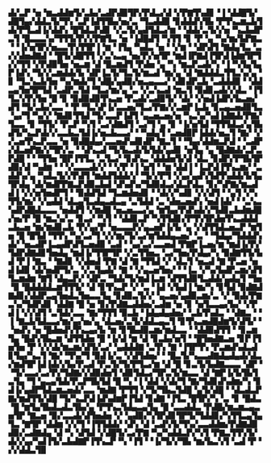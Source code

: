 ▟▞▃▛▝▅▝▆▃▟▟▆▜▞▃▙▞▃▟▛▟▉▜▛▞▛▟▃▞▟▝▞▛▇▜▚▟▊▝▐▝▟▟█▜▞▟█▜▄▞▟▟▃▜▞▜▚▝▃▛▐▟▜▜▙▞▅▞▃▝▜▃▟▟▉▝▊▟▟▟▚▜▙▝▛▜▚▃▆▃▙▜▟▞▛▜▃▟▐▞▟▟▚▝█▜▟▃▛▟▊▝▞▃▜▞▄▟▜▟▃▞▆▝▝▟▟▞▃▜▞▞▅▝▚▃▙▟▛▃▜▝█▃▃▃▚▞▜▜▜▞▛▞▞▛▇▜▃▝▅▝▐▟█▟▜▝▚▜▜▝▊▝▛▝▄▝▚▞▆▞▙▛▇▃▝▝▐▞▅▜▛▞▅▃▃▜▚▜▜▛▐▝▆▝▐▜▄▝▚▟▃▝▅▝▝▞▆▝▝▟▛▟▜▝▇▟▄▜▃▝▃▞▞▟▅▟▇▟▝▝█▜▞▟█▜▜▝▞▃▚▃▄▝▅▞▛▞▅▜▛▝▆▟▐▛▇▟▐▜▛▟▐▟▆▜▛▜▞▞▜▜▝▞▛▟▉▜▅▝▅▃▆▝▟▝█▃▆▟▜▝▛▟▅▝▄▝▚▝▆▃▛▃▟▞▚▝▐▝▚▜▄▜▄▛▐▟▚▝▜▞▞▃▆▟▟▞▙▝▟▛▐▃▜▞▜▃▜▞▆▃▟▝▆▞▄▝▟▝▇▟▟▟▃▜▜▃▚▞▄▝▊▝▜▃▚▃▙▜▅▝▚▞▆▟▞▜▝▟█▞▄▟▉▞▅▃▄▃▃▞▝▟▊▟▛▃▙▝▃▟▟▟▉▝▝▟▟▃▄▜▅▜▛▜▟▝▃▟▛▃▜▟▝▜▃▞▆▞▄▝▃▝▞▃▚▃▟▝▆▃▜▝▉▟▊▃▟▞▞▟▃▝▐▜▜▃▚▜▚▜▅▝█▝▊▝▉▟▉▟▉▜▚▃▅▝▛▃▟▞▃▟▉▜▞▝▟▞▝▞▅▟▐▟▛▞▙▃▅▞▟▜▝▜▞▃▙▞▃▃▝▝▛▝▜▃▚▛▐▞▃▃▅▞▜▃▞▛▇▞▞▃▆▛▐▃▙▝▊▃▄▃▅▟▉▜▃▝▄▞▜▝▚▞▞▝▇▟▊▜▜▟▝▜▞▃▃▛▐▟▜▝▄▃▅▃▅▞▅▝▚▃▚▞▚▟▐▟▇▟▞▛▇▞▜▃▃▝▊▝▜▜▞▝▛▃▛▝▚▜▝▃▞▟▇▟▜▝▃▞▜▝▄▝▊▝▐▞▅▜▟▝▜▜▜▟▃▞▄▜▙▟▜▞▚▃▛▟▞▞▃▃▙▃▜▟▐▞▅▃▙▃▃▞▝▝▚▟▄▜▝▃▅▟▉▛▐▟▟▞▅▃▜▝▇▞▝▞▞▃▅▜▚▃▛▃▃▝▅▝▉▟█▟▄▞▃▃▅▟▚▟▊▟▛▝▇▃▜▝▝▜▄▞▟▟▆▃▛▟▝▝▃▟▛▞▟▃▅▛▇▞▞▜▛▞▃▝▝▟▚▃▟▝▜▞▙▃▟▞▙▜▟▞▄▟▊▝▅▜▄▝▄▝█▟▇▟▞▃▛▃▛▟█▝▝▝▜▜▅▝█▛▐▜▜▃▝▃▜▃▞▝▊▟▚▃▝▟▟▟▅▜▞▟▝▟▃▝▊▟▛▞▛▜▙▜▛▟▉▞▟▝▚▟▆▝▝▝▞▃▃▃▟▞▞▝▝▞▛▝▐▝▅▜▝▝▆▝▟▟▐▝▐▃▛▟▐▜▚▃▆▞▝▃▟▟▚▞▄▝▚▟▃▜▞▞▛▟▜▝▆▟▟▜▟▟▞▞▝▜▞▞▛▜▝▞▄▞▄▟▚▜▟▜▚▟▟▞▙▜▄▜▛▟▄▝▟▞▆▟▛▛▇▃▛▟▉▃▙▟▝▟▚▟▚▞▜▟▉▟▃▞▟▃▛▟▃▝▊▞▚▛▇▞▆▃▟▟▐▝▞▞▅▜▅▟▛▜▝▝▉▟▟▜▟▝▜▃▆▟▅▟▊▝▝▟▞▞▚▟▊▝▞▞▟▜▝▝▄▜▝▞▚▜▜▞▆▞▝▞▄▟▟▝▟▃▄▜▃▟▄▃▟▃▄▝▃▜▟▟▝▃▝▟▅▃▅▟▚▝▅▟▐▟▞▝▝▃▚▃▚▟▛▟█▟▃▃▃▝▅▟▟▜▝▞▆▟█▝▅▃▅▃▃▞▄▝▆▜▄▞▛▟▚▟▞▞▜▟▊▃▙▟▆▟█▞▅▞▛▝█▝▆▃▚▞▃▝▊▃▞▝▚▜▝▝▟▟▊▃▛▝▚▜▜▟▊▞▛▜▚▜▛▟▅▜▚▃▟▟▟▃▙▃▅▝▆▞▆▟▊▃▙▝▛▞▄▞▛▝▅▃▃▃▛▞▄▃▅▛▐▞▙▝▄▝▞▟▜▜▟▃▅▃▛▝▆▜▅▝█▝█▜▟▝▜▜▚▝▚▞▃▞▜▝▞▞▆▞▜▞▃▞▆▜▟▟▄▃▅▞▝▃▝▝▜▟▄▞▜▟▟▟▚▟▞▝▅▃▟▛▐▃▄▟▛▟▜▃▅▟▉▝▃▟▝▝▄▞▃▞▃▃▅▟▝▛▇▛▐▃▅▞▆▝▆▟▐▞▛▞▜▟▛▟▇▟▊▜▅▟▄▝▆▟▐▞▜▜▛▜▛▝▞▃▜▜▅▃▝▃▞▜▅▞▛▟▄▞▚▝▉▟▇▜▜▞▙▟▝▛▐▝▇▃▝▝▇▟▊▝▞▟▅▟▝▛▇▝▟▝▇▝▜▜▟▝▞▝▟▃▜▝▅▃▟▝▇▝▛▃▅▝▅▟▐▟▉▝▟▞▅▟▛▜▞▃▝▞▃▜▄▟▞▝▇▝▝▞▄▃▅▜▅▞▝▝▐▃▝▞▚▞▙▟▛▃▆▞▟▜▜▃▆▟▆▝▇▜▝▟▄▃▛▞▝▟▛▃▝▜▟▞▜▞▆▟▐▃▆▝▟▜▜▟▉▜▃▟▟▞▄▟▄▜▝▜▅▝▉▝█▟▟▟▟▃▆▜▜▜▞▝▟▝▊▜▚▃▛▝▞▝▃▝▐▟▝▞▙▟▐▝▆▞▚▝▊▜▟▝▉▟▇▟▇▟▊▞▟▟▛▃▄▜▅▟▃▜▅▃▃▜▄▝▊▟▉▃▜▞▞▝▄▃▅▞▄▟▉▃▆▞▃▝▞▝▉▟▞▛▇▃▚▞▜▟▛▟▊▝▟▟▇▝█▝▅▝▊▞▛▟▇▃▟▟▅▞▃▟▆▝▅▝▊▝▅▜▃▃▄▞▙▞▝▞▛▟▐▝▞▞▟▜▝▃▜▟▞▃▃▝▇▞▜▜▜▝▉▃▙▝▐▟▄▟▄▟▅▞▝▃▙▜▚▟▃▝▝▟▇▃▝▝▐▝▇▃▙▜▟▃▃▞▆▞▄▞▅▞▄▝▟▃▅▞▃▜▞▟▟▃▄▃▜▝▊▜▚▃▅▟█▟▆▜▞▟▜▞▝▝▅▟▚▝▅▝█▟▅▟▚▜▚▃▄▞▙▝▆▝▊▜▙▟▉▃▆▞▆▟▃▃▝▝▟▟▉▟▜▜▝▝▊▃▆▜▄▝█▟▚▜▙▃▆▝▟▜▜▟▅▝█▝▐▞▟▝▆▝▟▝▊▃▙▞▅▜▝▝█▜▅▟▇▃▅▝▊▛▐▜▅▜▅▝▛▝▞▞▟▞▆▃▆▞▟▜▞▃▞▝▄▟▟▟▇▝▃▜▚▝▇▝▐▜▛▜▚▝▛▃▆▟▚▟▃▟▊▜▄▞▚▃▜▝▇▞▝▜▚▞▜▝▉▟▐▞▃▝▞▟▜▟▅▞▝▝█▃▜▞▚▃▃▟▇▟▄▟▄▟▞▟▃▞▆▟▜▛▐▟▐▟▞▞▙▞▛▃▟▝▛▃▜▞▜▞▛▜▃▞▆▝▟▝█▝▊▃▜▞▙▟▇▃▃▃▝▟▛▝▝▜▞▃▃▞▃▞▛▞▜▟▇▞▞▟▉▟▅▜▝▟▉▜▟▃▞▜▛▃▜▞▆▃▃▝▟▝▇▛▐▞▙▜▙▜▃▜▄▝▜▝▄▃▄▜▟▞▛▃▛▜▙▜▟▝█▝▚▝▐▝▟▟▝▞▟▞▜▝▇▞▜▟▊▟▚▟▆▞▚▝▊▟▐▞▄▟▛▜▟▃▆▃▅▟▞▃▃▝▆▟▇▝▛▜▜▝▞▜▞▜▙▃▜▟█▝▄▜▞▟█▝▝▟▃▟▃▛▇▞▆▟▜▜▞▟█▝▜▞▚▃▛▟▐▟▚▟▆▛▐▜▟▝▊▟▇▝▐▜▃▝█▜▛▞▚▝▃▝▊▝█▟▃▝█▝▆▜▄▜▙▟▃▟▃▜▙▞▄▝▛▜▚▃▜▟▄▃▄▜▄▝█▝▃▃▟▟▃▝▛▟█▞▆▃▆▃▄▃▅▜▛▝▇▃▅▝▉▞▃▃▟▞▟▜▅▟▅▝▞▝▄▟▉▞▚▜▛▟▊▜▛▜▞▜▟▟▊▞▚▜▜▃▄▜▄▜▃▝▇▜▛▝▟▟▆▝▞▞▜▝▐▜▜▟▟▞▝▟▚▝▟▝▃▟▚▜▞▜▚▞▃▃▟▟▆▞▛▟▇▟▉▟▉▞▃▟▇▟▄▝▟▝▚▝▟▜▟▝▞▟█▜▞▃▞▛▇▝▚▞▚▟▟▃▛▞▚▜▝▛▇▃▜▜▚▜▞▟▞▞▄▞▚▟▐▜▞▃▙▟▇▛▐▜▚▃▛▝▚▝▐▜▝▝▐▞▜▞▞▜▙▝▆▞▙▃▚▜▝▃▟▝▛▝▞▞▟▟▃▜▉
